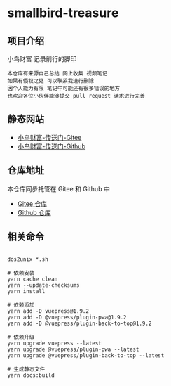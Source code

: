 # smallbird-treasure

## 项目介绍

小鸟财富 记录前行的脚印

```
本仓库有来源自己总结 网上收集 视频笔记  
如果有侵权之处 可以联系我进行删除  
因个人能力有限 笔记中可能还有很多错误的地方  
也欢迎各位小伙伴能够提交 pull request 请求进行完善
```

## 静态网站

- [小鸟财富-传送门-Gitee](https://tishenme.gitee.io/smallbird-treasure-site)
- [小鸟财富-传送门-Github](https://tishenme.github.io/smallbird-treasure-site)

## 仓库地址

本仓库同步托管在 Gitee 和 Github 中
- [Gitee 仓库](https://gitee.com/tishenme/smallbird-treasure)
- [Github 仓库](https://github.com/tishenme/smallbird-treasure)

## 相关命令
```shell

dos2unix *.sh

# 依赖安装
yarn cache clean
yarn --update-checksums
yarn install

# 依赖添加
yarn add -D vuepress@1.9.2
yarn add -D @vuepress/plugin-pwa@1.9.2
yarn add -D @vuepress/plugin-back-to-top@1.9.2

# 依赖升级
yarn upgrade vuepress --latest
yarn upgrade @vuepress/plugin-pwa --latest
yarn upgrade @vuepress/plugin-back-to-top --latest

# 生成静态文件
yarn docs:build

```
